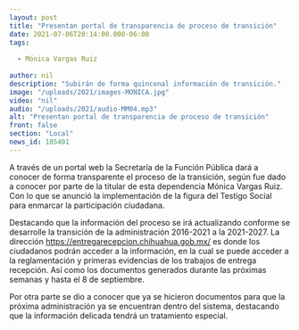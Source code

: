 ```yaml
---
layout: post
title: "Presentan portal de transparencia de proceso de transición"
date: 2021-07-06T20:14:00.000-06:00
tags:
  
  - Mónica Vargas Ruiz
  
author: nil
description: "Subirán de forma quincenal información de transición."
image: "/uploads/2021/images-MONICA.jpg"
video: "nil"
audio: "/uploads/2021/audio-MM04.mp3"
alt: "Presentan portal de transparencia de proceso de transición"
front: false
section: "Local"
news_id: 185401
---
```


A través de un portal web la Secretaría de la Función Pública dará a conocer de forma transparente el proceso de la transición, según fue dado a conocer por parte de la titular de esta dependencia Mónica Vargas Ruiz. Con lo que se anunció la implementación de la figura del Testigo Social para enmarcar la participación ciudadana.

Destacando que la información del proceso se irá actualizando conforme se desarrolle la transición de la administración 2016-2021 a la 2021-2027. La dirección https://entregarecepcion.chihuahua.gob.mx/ es donde los ciudadanos podrán acceder a la información, en la cual se puede acceder a la reglamentación y primeras evidencias de los trabajos de entrega recepción. Así como los documentos generados durante las próximas semanas y hasta el 8 de septiembre.

Por otra parte se dio a conocer que ya se hicieron documentos para que la próxima administración ya se encuentran dentro del sistema, destacando que la información delicada tendrá un tratamiento especial.
